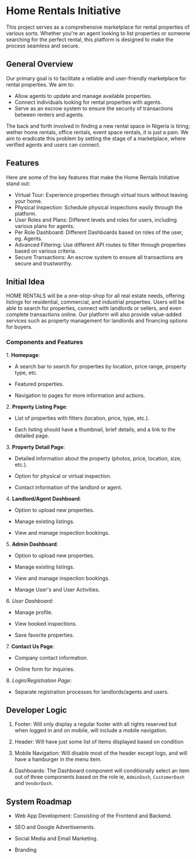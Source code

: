# Home Rentals Initiative

This project serves as a comprehensive marketplace for rental properties of various sorts. Whether you're an agent looking to list properties or someone searching for the perfect rental, this platform is designed to make the process seamless and secure.

## General Overview

Our primary goal is to facilitate a reliable and user-friendly marketplace for rental properties. We aim to:

* Allow agents to update and manage available properties.
* Connect individuals looking for rental properties with agents.
* Serve as an escrow system to ensure the security of transactions between renters and agents.

The back and forth involved in finding a new rental space in Nigeria is tiring; wether home rentals, office rentals, event space rentals, it is just a pain. We aim to eradicate this problem by setting the stage of a marketplace, where verified agents and users can connect.

## Features

Here are some of the key features that make the Home Rentals Initiative stand out:

* Virtual Tour: Experience properties through virtual tours without leaving your home.
* Physical Inspection: Schedule physical inspections easily through the platform.
* User Roles and Plans: Different levels and roles for users, including various plans for agents.
* Per Role Dashboard: Different Dashboards based on roles of the user, eg. Agents.
* Advanced Filtering: Use different API routes to filter through properties based on various criteria.
* Secure Transactions: An escrow system to ensure all transactions are secure and trustworthy.

## Initial Idea
HOME RENTALS will be a one-stop-shop for all real estate needs, offering listings for residential, commercial, and industrial properties. Users will be able to search for properties, connect with landlords or sellers, and even complete transactions online. Our platform will also provide value-added services such as property management for landlords and financing options for buyers.

### Components and Features

1.⁠ ⁠**Homepage**: 

- A search bar to search for properties by location, price range, property type, etc.

- Featured properties.

- Navigation to pages for more information and actions.

2.⁠ ⁠**Property Listing Page**:

- List of properties with filters (location, price, type, etc.).

- Each listing should have a thumbnail, brief details, and a link to the detailed page.

3.⁠ ⁠**Property Detail Page**:
- Detailed information about the property (photos, price, location, size, etc.).

- Option for physical or virtual inspection.

- Contact information of the landlord or agent.

4.⁠ ⁠**Landlord/Agent Dashboard**:
- Option to upload new properties.

- Manage existing listings.

- View and manage inspection bookings.

5.⁠ ⁠**Admin Dashboard**:
- Option to upload new properties.

- Manage existing listings.

- View and manage inspection bookings.

- Manage User's and User Activities.

6.⁠ ⁠*User Dashboard*:
- Manage profile.

- View booked inspections.

- Save favorite properties.

7.⁠ ⁠**Contact Us Page**: 
- Company contact information.

- Online form for inquiries.

8.⁠ ⁠*Login/Registration Page*:
- Separate registration processes for landlords/agents and users.


## Developer Logic
1. Footer: Will only display a regular footer with all rights reserved but when logged in and on mobile, will include a mobile navigation.

2. Header: Will have just some list of items displayed based on condition

3. Mobile Navigation: Will disable most of the header except logo, and will have a hamburger in the menu item.

4. Dashboards: The Dashboard component will conditionally select an item out of three components based on the role ie, `AdminDash`, `CustomerDash` and `VendorDash`.

## System Roadmap
- Web App Development:
Consisting of the Frontend and Backend.

- SEO and Google Advertisements.

- Social Media and Email Marketing.

- Branding
